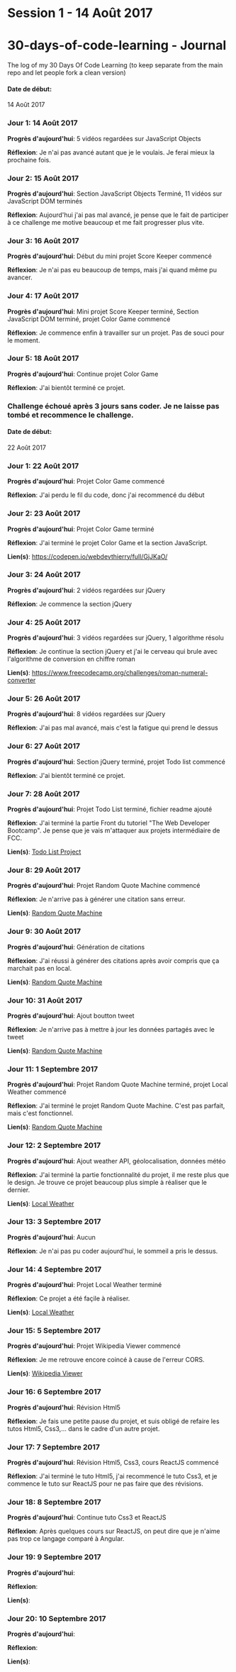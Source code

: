 # Session 1 - 14 Août 2017

# 30-days-of-code-learning - Journal
The log of my 30 Days Of Code Learning (to keep separate from the main repo and let people fork a clean version)

#### Date de début:
  14 Août 2017

### Jour 1: 14 Août 2017

**Progrès d'aujourd'hui**: 5 vidéos regardées sur JavaScript Objects

**Réflexion**: Je n'ai pas avancé autant que je le voulais. Je ferai mieux la prochaine fois.


### Jour 2: 15 Août 2017

**Progrès d'aujourd'hui**: Section JavaScript Objects Terminé, 11 vidéos sur JavaScript DOM terminés

**Réflexion**: Aujourd'hui j'ai pas mal avancé, je pense que le fait de participer à ce challenge me motive beaucoup et me fait progresser plus vite.

### Jour 3: 16 Août 2017

**Progrès d'aujourd'hui**: Début du mini projet Score Keeper commencé

**Réflexion**: Je n'ai pas eu beaucoup de temps, mais j'ai quand même pu avancer.

### Jour 4: 17 Août 2017

**Progrès d'aujourd'hui**: Mini projet Score Keeper terminé, Section JavaScript DOM terminé, projet Color Game commencé

**Réflexion**: Je commence enfin à travailler sur un projet. Pas de souci pour le moment.

### Jour 5: 18 Août 2017

**Progrès d'aujourd'hui**: Continue projet Color Game 

**Réflexion**: J'ai bientôt terminé ce projet.

### Challenge échoué après 3 jours sans coder. Je ne laisse pas tombé et recommence le challenge.

#### Date de début:
  22 Août 2017
  
### Jour 1: 22 Août 2017

**Progrès d'aujourd'hui**: Projet Color Game commencé

**Réflexion**: J'ai perdu le fil du code, donc j'ai recommencé du début

### Jour 2: 23 Août 2017

**Progrès d'aujourd'hui**: Projet Color Game terminé

**Réflexion**: J'ai terminé le projet Color Game et la section JavaScript.

**Lien(s)**: https://codepen.io/webdevthierry/full/GjJKaO/

### Jour 3: 24 Août 2017

**Progrès d'aujourd'hui**: 2 vidéos regardées sur jQuery

**Réflexion**: Je commence la section jQuery

### Jour 4: 25 Août 2017

**Progrès d'aujourd'hui**: 3 vidéos regardées sur jQuery, 1 algorithme résolu

**Réflexion**: Je continue la section jQuery et j'ai le cerveau qui brule avec l'algorithme de conversion en chiffre roman

**Lien(s)**: https://www.freecodecamp.org/challenges/roman-numeral-converter

### Jour 5: 26 Août 2017

**Progrès d'aujourd'hui**: 8 vidéos regardées sur jQuery

**Réflexion**: J'ai pas mal avancé, mais c'est la fatigue qui prend le dessus

### Jour 6: 27 Août 2017

**Progrès d'aujourd'hui**: Section jQuery terminé, projet Todo list commencé

**Réflexion**: J'ai bientôt terminé ce projet.

### Jour 7: 28 Août 2017

**Progrès d'aujourd'hui**: Projet Todo List terminé, fichier readme ajouté 

**Réflexion**: J'ai terminé la partie Front du tutoriel "The Web Developer Bootcamp". Je pense que je vais m'attaquer aux projets intermédiaire de FCC.

**Lien(s)**: [Todo List Project](https://codepen.io/webdevthierry/full/EgKBOq/)

### Jour 8: 29 Août 2017

**Progrès d'aujourd'hui**: Projet Random Quote Machine commencé

**Réflexion**: Je n'arrive pas à générer une citation sans erreur.

**Lien(s)**: [Random Quote Machine](https://codepen.io/webdevthierry/pen/prQLoK)

### Jour 9: 30 Août 2017

**Progrès d'aujourd'hui**: Génération de citations

**Réflexion**: J'ai réussi à générer des citations après avoir compris que ça marchait pas en local.

**Lien(s)**: [Random Quote Machine](https://codepen.io/webdevthierry/pen/prQLoK)

### Jour 10: 31 Août 2017

**Progrès d'aujourd'hui**: Ajout boutton tweet

**Réflexion**: Je n'arrive pas à mettre à jour les données partagés avec le tweet

**Lien(s)**: [Random Quote Machine](https://codepen.io/webdevthierry/pen/prQLoK)

### Jour 11: 1 Septembre 2017

**Progrès d'aujourd'hui**: Projet Random Quote Machine terminé, projet Local Weather commencé

**Réflexion**: J'ai terminé le projet Random Quote Machine. C'est pas parfait, mais c'est fonctionnel.

**Lien(s)**: [Random Quote Machine](https://codepen.io/webdevthierry/pen/prQLoK)

### Jour 12: 2 Septembre 2017

**Progrès d'aujourd'hui**: Ajout weather API, géolocalisation, données météo

**Réflexion**: J'ai terminé la partie fonctionnalité du projet, il me reste plus que le design. Je trouve ce projet beaucoup plus simple à réaliser que le dernier.

**Lien(s)**: [Local Weather](https://codepen.io/webdevthierry/pen/KvJrGR)

### Jour 13: 3 Septembre 2017

**Progrès d'aujourd'hui**: Aucun

**Réflexion**: Je n'ai pas pu coder aujourd'hui, le sommeil a pris le dessus.

### Jour 14: 4 Septembre 2017

**Progrès d'aujourd'hui**: Projet Local Weather terminé

**Réflexion**: Ce projet a été façile à réaliser.

**Lien(s)**: [Local Weather](https://codepen.io/webdevthierry/pen/KvJrGR)

### Jour 15: 5 Septembre 2017

**Progrès d'aujourd'hui**: Projet Wikipedia Viewer commencé

**Réflexion**: Je me retrouve encore coincé à cause de l'erreur CORS.

**Lien(s)**: [Wikipedia Viewer](https://codepen.io/webdevthierry/pen/MvRzge)

### Jour 16: 6 Septembre 2017

**Progrès d'aujourd'hui**: Révision Html5

**Réflexion**: Je fais une petite pause du projet, et suis obligé de refaire les tutos Html5, Css3,... dans le cadre d'un autre projet.

### Jour 17: 7 Septembre 2017

**Progrès d'aujourd'hui**: Révision Html5, Css3, cours ReactJS commencé

**Réflexion**: J'ai terminé le tuto Html5, j'ai recommencé le tuto Css3, et je commence le tuto sur ReactJS pour ne pas faire que des révisions.

### Jour 18: 8 Septembre 2017

**Progrès d'aujourd'hui**: Continue tuto Css3 et ReactJS

**Réflexion**: Après quelques cours sur ReactJS, on peut dire que je n'aime pas trop ce langage comparé à Angular.

### Jour 19: 9 Septembre 2017

**Progrès d'aujourd'hui**: 

**Réflexion**: 

**Lien(s)**: 

### Jour 20: 10 Septembre 2017

**Progrès d'aujourd'hui**: 

**Réflexion**: 

**Lien(s)**: 

